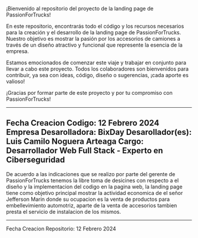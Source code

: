 ¡Bienvenido al repositorio del proyecto de la landing page de PassionForTrucks!

En este repositorio, encontrarás todo el código y los recursos necesarios para la creación y el desarrollo de la landing page de PassionForTrucks. Nuestro objetivo es mostrar la pasión por los accesorios de camiones a través de un diseño atractivo y funcional que represente la esencia de la empresa.

Estamos emocionados de comenzar este viaje y trabajar en conjunto para llevar a cabo este proyecto. Todos los colaboradores son bienvenidos para contribuir, ya sea con ideas, código, diseño o sugerencias, ¡cada aporte es valioso!

¡Gracias por formar parte de este proyecto y por tu compromiso con PassionForTrucks!

---------------------------------------------------------------------------------------------------------------------------------
Fecha Creacion Codigo: 12 Febrero 2024
Empresa Desarolladora: BixDay
Desarollador(es): Luis Camilo Noguera Arteaga
Cargo: Desarrollador Web Full Stack - Experto en Ciberseguridad
---------------------------------------------------------------------------------------------------------------------------------

De acuerdo a las indicaciones que se realizo por parte del gerente de PassionForTrucks tenemos la libre toma de desicines con respecto a el diseño y la implementacion del codigo en la pagina web, la landing page tiene como objetivo principal mostrar la actividad economica de el señor Jefferson Marin donde su ocupacion es la venta de productos para embellevimiento automotriz, aparte de la venta de accesorios tambien presta el servicio de instalacion de los mismos.

---------------------------------------------------------------------------------------------------------------------------------
Fecha Creacion Repositorio: 12 Febrero 2024